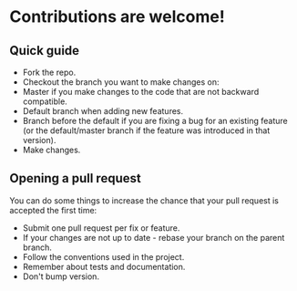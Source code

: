 # Contributions are welcome!

## Quick guide

* Fork the repo.
* Checkout the branch you want to make changes on:
* Master if you make changes to the code that are not backward compatible.
* Default branch when adding new features.
* Branch before the default if you are fixing a bug for an existing feature (or the default/master branch if the feature was introduced in that version).
* Make changes.

## Opening a pull request

You can do some things to increase the chance that your pull request is accepted the first time:

* Submit one pull request per fix or feature.
* If your changes are not up to date - rebase your branch on the parent branch.
* Follow the conventions used in the project.
* Remember about tests and documentation.
* Don't bump version.

